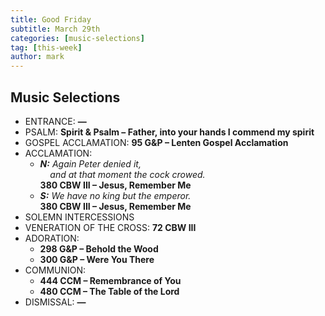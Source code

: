 ```yaml
---
title: Good Friday
subtitle: March 29th 
categories: [music-selections]
tag: [this-week]
author: mark
---
```


## Music Selections

- ENTRANCE: **—**
- PSALM: **Spirit & Psalm – Father, into your hands I commend my spirit**
- GOSPEL ACCLAMATION: **95 G&P – Lenten Gospel Acclamation**
- ACCLAMATION:
  - _**N:** Again Peter denied it, <br />&nbsp;&nbsp;&nbsp;&nbsp;and at that moment the cock crowed._
    <br />**380 CBW III – Jesus, Remember Me**
  - _**S:** We have no king but the emperor._
    <br />**380 CBW III – Jesus, Remember Me**
- SOLEMN INTERCESSIONS
- VENERATION OF THE CROSS: **72 CBW III**
- ADORATION:
  - **298 G&P – Behold the Wood**
  - **300 G&P – Were You There**
- COMMUNION:
  - **444 CCM – Remembrance of You**
  - **480 CCM – The Table of the Lord**
- DISMISSAL: **—**
